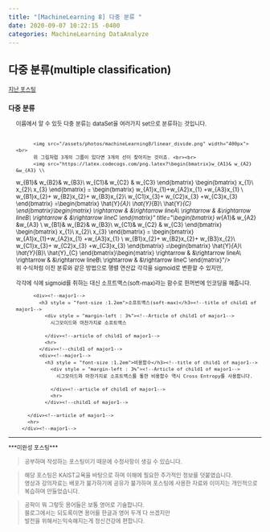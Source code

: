 ```yaml
---
title: "[MachineLearning 8] 다중 분류 "
date: 2020-09-07 10:22:15 -0400
categories: MachineLearning DataAnalyze
---
```

## 다중 분류(multiple classification)

<div style = "font-size : 0.8em"><!--biggest-->
  <a href="https://can019.github.io/machinelearning/dataanalyze/MachineLearning-AI-7/">지난 포스팅</a>
  <div><!--main-->
    <div><!--major1-->
      <h3 style = "font-size :1.2em">다중 분류</h3><!--title of major1-->
        <div style = "margin-left : 3%"><!--Article of major1-->
          이름에서 알 수 있듯 다중 분류는 dataSet을 여러가지 set으로 분류하는 것입니다. <br><br>

          <img src="/assets/photos/machineLearning8/linear_divide.png" width="400px"> <br>
          위 그림처럼 3개의 그룹이 있다면 3개의 선이 찾아지는 것이죠. <br><br>
          <img src="https://latex.codecogs.com/png.latex?\begin{bmatrix}w_{A1}& w_{A2} &w_{A3} \\
w_{B1}&  w_{B2}& w_{B3}\\
 w_{C1}& w_{C2} & w_{C3}
\end{bmatrix}
\begin{bmatrix}
x_{1}\\
x_{2}\\
x_{3}
\end{bmatrix} = \begin{bmatrix}
 w_{A1}x_{1}+w_{A2}x_{1} +w_{A3}x_{1} \\
 w_{B1}x_{2}+ w_{B2}x_{2}+ w_{B3}x_{2}\\
 w_{C1}x_{3}+ w_{C2}x_{3} +w_{C3}x_{3}
\end{bmatrix}
=\begin{bmatrix}
\hat{Y}_{A}\\
\hat{Y}_{B}\\
\hat{Y}_{C}
\end{bmatrix}\begin{matrix}
\rightarrow & <sigmoid>&\rightarrow  lineA\\
\rightarrow & <sigmoid>&\rightarrow lineB\\
\rightarrow & <sigmoid>&\rightarrow lineC
\end{matrix}" title="\begin{bmatrix}
 w_{A1}& w_{A2} &w_{A3} \\
 w_{B1}&  w_{B2}& w_{B3}\\
 w_{C1}& w_{C2} & w_{C3}
\end{bmatrix}
\begin{bmatrix}
x_{1}\\
x_{2}\\
x_{3}
\end{bmatrix} = \begin{bmatrix}
 w_{A1}x_{1}+w_{A2}x_{1} +w_{A3}x_{1} \\
 w_{B1}x_{2}+ w_{B2}x_{2}+ w_{B3}x_{2}\\
 w_{C1}x_{3}+ w_{C2}x_{3} +w_{C3}x_{3}
\end{bmatrix}
=\begin{bmatrix}
\hat{Y}_{A}\\
\hat{Y}_{B}\\
\hat{Y}_{C}
\end{bmatrix}\begin{matrix}
\rightarrow & <sigmoid>&\rightarrow  lineA\\
\rightarrow & <sigmoid>&\rightarrow lineB\\
\rightarrow & <sigmoid>&\rightarrow lineC
\end{matrix}"/><br>
          위 수식처럼 이진 분류와 같은 방법으로 행렬 연산값 각각을 sigmoid로 변환할 수 있지만, <br><br>
          각각에 식에 sigmoid를 취하는 대신 소프트맥스(soft-max)라는 함수로 한꺼번에 인코딩을 해줍니다. <br>

          <div><!--major1-->
            <h3 style = "font-size :1.2em">소프트맥스(soft-max)</h3><!--title of child1 of major1-->
              <div style = "margin-left : 3%"><!--Article of child1 of major1-->
                시그모이드와 마찬가지로 소프트맥스

              </div><!--article of child1 of major1-->
              <hr>
            </div><!--child1 of major1-->
            <div><!--major1-->
              <h3 style = "font-size :1.2em">비용함수</h3><!--title of child1 of major1-->
                <div style = "margin-left : 3%"><!--Article of child1 of major1-->
                  시그모이드와 마찬가지로 소프트맥스를 통한 비용함수 역시 Cross Entropy를 사용합니다.

                </div><!--article of child1 of major1-->
                <hr>
              </div><!--child1 of major1-->

        </div><!--article of major1-->
        <hr>
      </div><!--major1-->
  </div><!--main-->

  <hr>
  ***미완성 포스팅*** <br>
  <div><!--<blockquote-->
    <blockquote>
      공부하며 작성하는 포스팅이기 때문에 수정사항이 생길 수 있습니다.
    </blockquote>
    <blockquote>
      해당 포스팅은 KAIST교육을 바탕으로 하며 이해에 필요한 추가적인 정보를 덧붙였습니다.<br/>
      영상과 강의자료는 배포가 불가하기에 공유가 불가하며 포스팅에 사용한 자료와 이미지는 개인적으로 복습하며 만들었습니다.
    </blockquote>
  	<blockquote>
      공학이 뭐 그렇듯 용어들은 보통 영어로 기술합니다.<br/>
   	  블로그에서는 되도록이면 용어를 한글과 영어 두개 다 쓰겠지만<br/>
   	  발전을 위해서는익숙해지는게 정신건강에 편합니다.
    </blockquote>
  </div><!--<blockquote-->
</div><!--biggest-->
